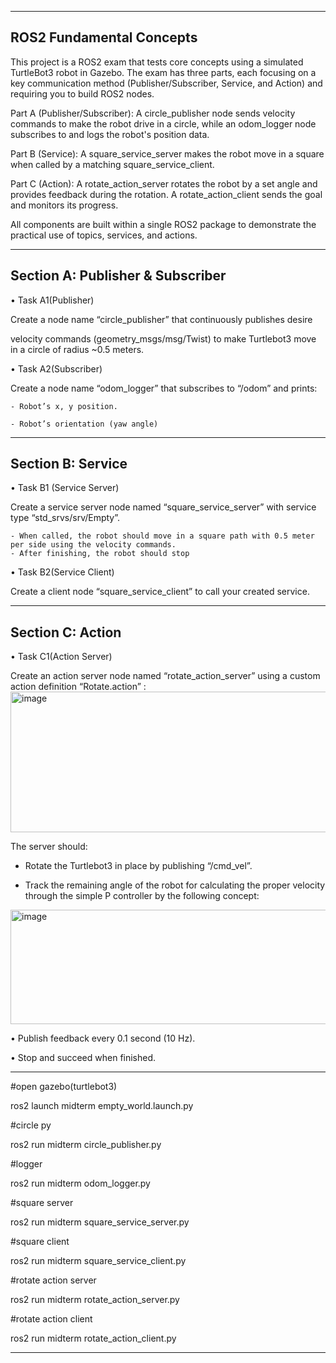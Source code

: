 -------------------------------------------------------------------------------------------------------------------------------------------------------------------------
ROS2 Fundamental Concepts
-------------------------------------------------------------------------------------------------------------------------------------------------------------------------
This project is a ROS2 exam that tests core concepts using a simulated TurtleBot3 robot in Gazebo. The exam has three parts, each focusing on a key communication method (Publisher/Subscriber, Service, and Action) and requiring you to build ROS2 nodes.


Part A (Publisher/Subscriber): 
A circle_publisher node sends velocity commands to make the robot drive in a circle, while an odom_logger node subscribes to and logs the robot's position data.


Part B (Service):
A square_service_server makes the robot move in a square when called by a matching square_service_client.


Part C (Action):
A rotate_action_server rotates the robot by a set angle and provides feedback during the rotation. A rotate_action_client sends the goal and monitors its progress.


All components are built within a single ROS2 package to demonstrate the practical use of topics, services, and actions.

-------------------------------------------------------------------------------------------------------------------------------------------------------------------------

Section A: Publisher & Subscriber
-
• Task A1(Publisher)

Create a node name “circle_publisher” that continuously publishes desire

velocity commands (geometry_msgs/msg/Twist) to make Turtlebot3 move in a circle of radius ~0.5 meters.


• Task A2(Subscriber)

Create a node name “odom_logger” that subscribes to “/odom” and prints:

    - Robot’s x, y position.
  
    - Robot’s orientation (yaw angle)


----------------------------------------------------------------------------------------------------------


Section B: Service
-
• Task B1 (Service Server)

Create a service server node named “square_service_server” with service type “std_srvs/srv/Empty”.

    - When called, the robot should move in a square path with 0.5 meter per side using the velocity commands.
    - After finishing, the robot should stop

• Task B2(Service Client)

Create a client node “square_service_client” to call your created service.


----------------------------------------------------------------------------------------------------------

Section C: Action
-
• Task C1(Action Server)

Create an action server node named “rotate_action_server” using a custom action definition “Rotate.action” :
<img width="720" height="225" alt="image" src="https://github.com/user-attachments/assets/c263e208-3f54-4253-8d0a-53c144d095ab" />


The server should:

- Rotate the Turtlebot3 in place by publishing “/cmd_vel”.

- Track the remaining angle of the robot for calculating the proper velocity through the simple P controller by the following concept:

<img width="833" height="183" alt="image" src="https://github.com/user-attachments/assets/a665ad59-11ac-42af-91be-046e664c28ec" />


• Publish feedback every 0.1 second (10 Hz).

• Stop and succeed when finished.


-------------------------------------------------------------------------------------------------------------------------------------------------------------------------
#open gazebo(turtlebot3)

ros2 launch midterm empty_world.launch.py


#circle py

ros2 run midterm circle_publisher.py


#logger

ros2 run midterm odom_logger.py


#square server

ros2 run midterm square_service_server.py


#square client

ros2 run midterm square_service_client.py


#rotate action server

ros2 run midterm rotate_action_server.py


#rotate action client

ros2 run midterm rotate_action_client.py

-------------------------------------------------------------------------------------------------------------------------------------------------------------------------
